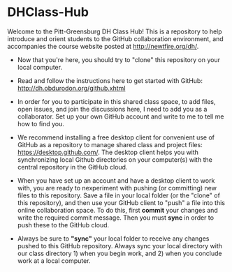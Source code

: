 DHClass-Hub
===========

Welcome to the Pitt-Greensburg DH Class Hub! This is a repository to help introduce and orient students to the GitHub collaboration environment, and accompanies the course website posted at <a href="http://newtfire.org/dh/">http://newtfire.org/dh/</a>.

* Now that you're here, you should try to "clone" this repository on your local computer. 
* Read and follow the instructions here to get started with GitHub: <a href="http://dh.obdurodon.org/github.xhtml">http://dh.obdurodon.org/github.xhtml</a>

* In order for you to participate in this shared class space, to add files, open issues, and join the discussions here, I need to add you as a collaborator. Set up your own GitHub account and write to me to tell me how to find you. 

* We recommend installing a free desktop client for convenient use of GitHub as a repository to manage shared class and project files: <a href="https://desktop.github.com/">https://desktop.github.com/</a>. The desktop client helps you with synchronizing local Github directories on your computer(s) with the central repository in the GitHub cloud.

* When you have set up an account and have a desktop client to work with, you are ready to nexperiment with pushing (or committing) new files to this repository. Save a file in your local folder (or the "clone" of this repository), and then use your GitHub client to "push" a file into this online collaboration space. To do this, first <strong>commit</strong> your changes and write the required commit message. Then you must <strong>sync</strong> in order to push these to the GitHub cloud. 

* Always be sure to <strong>"sync"</strong> your local folder to receive any changes pushed to this GitHub repository. Always sync your local directory with our class directory 1) when you begin work, and 2) when you conclude work at a local computer. 

